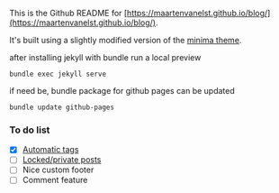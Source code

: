 This is the Github README for [https://maartenvanelst.github.io/blog/](https://maartenvanelst.github.io/blog/). 

It's built using a slightly modified version of the [minima theme](https://github.com/jekyll/minima).

after installing jekyll with bundle run a local preview

``` 
bundle exec jekyll serve
```

if need be, bundle package for github pages can be updated

```
bundle update github-pages
```

### To do list

- [X] [Automatic tags](http://www.jasonemiller.org/2020/12/23/tagging-posts-in-jekyll-minima.html)
- [ ] [Locked/private posts](https://github.com/MaxLaumeister/PageCrypt)
- [ ] Nice custom footer
- [ ] Comment feature
